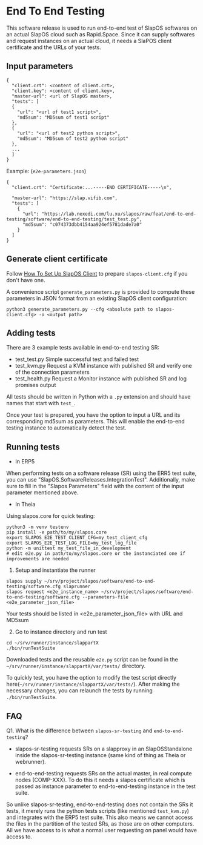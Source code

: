 # End To End Testing

This software release is used to run end-to-end test of SlapOS softwares on an actual SlapOS cloud such as Rapid.Space. Since it can supply softwares and request instances on an actual cloud, it needs a SlaPOS client certificate and the URLs of your tests.

## Input parameters

```
{
  "client.crt": <content of client.crt>,
  "client.key": <content of client.key>,
  "master-url": <url of SlapOS master>,
  "tests": [
  {
    "url": "<url of test1 script>",
    "md5sum": "MD5sum of test1 script"
  },
  {
    "url": "<url of test2 python script>",
    "md5sum": "MD5sum of test2 python script"
  },
  ...
  ]
}
```
Example:
(`e2e-parameters.json`)
```
{
  "client.crt": "Certificate:...-----END CERTIFICATE-----\n",

  "master-url": "https://slap.vifib.com",
  "tests": [
    {
      "url": "https://lab.nexedi.com/lu.xu/slapos/raw/feat/end-to-end-testing/software/end-to-end-testing/test_test.py",
      "md5sum": "c074373dbb4154aa924ef5781dade7a0"
    }
  ]
}
```

## Generate client certificate

Follow [How To Set Up SlapOS Client](https://handbook.rapid.space/user/rapidspace-HowTo.Setup.SlapOS.Client) to prepare `slapos-client.cfg` if you don't have one.

A convenience script `generate_parameters.py` is provided to compute these parameters in JSON format from an existing SlapOS client configuration:

```
python3 generate_parameters.py --cfg <absolute path to slapos-client.cfg> -o <output path>
```


## Adding tests

There are 3 example tests available in end-to-end testing SR:
- test_test.py
  Simple successful test and failed test
- test_kvm.py
  Request a KVM instance with published SR and verify one of the connection parameters
- test_health.py
  Request a Monitor instance with published SR and log promises output

All tests should be written in Python with a `.py` extension and should have names that start with `test_`.

Once your test is prepared, you have the option to input a URL and its corresponding md5sum as parameters. This will enable the end-to-end testing instance to automatically detect the test.

## Running tests

- In ERP5

When performing tests on a software release (SR) using the ERR5 test suite, you can use "SlapOS.SoftwareReleases.IntegrationTest". Additionally, make sure to fill in the "Slapos Parameters" field with the content of the input parameter mentioned above.

- In Theia

Using slapos.core for quick testing:
```
python3 -m venv testenv
pip install -e path/to/my/slapos.core
export SLAPOS_E2E_TEST_CLIENT_CFG=my_test_client_cfg
export SLAPOS_E2E_TEST_LOG_FILE=my_test_log_file
python -m unittest my_test_file_in_development
# edit e2e.py in path/to/my/slapos.core or the instanciated one if improvements are needed
```

1. Setup and instantiate the runner
```
slapos supply ~/srv/project/slapos/software/end-to-end-testing/software.cfg slaprunner
slapos request <e2e_instance_name> ~/srv/project/slapos/software/end-to-end-testing/software.cfg --parameters-file <e2e_parameter_json_file>
```
Your tests should be listed in <e2e_parameter_json_file> with URL and MD5sum

2. Go to instance directory and run test
```
cd ~/srv/runner/instance/slappartX
./bin/runTestSuite
```
Downloaded tests and the reusable `e2e.py` script can be found in the `~/srv/runner/instance/slappartX/var/tests/` directory.

To quickly test, you have the option to modify the test script directly here(`~/srv/runner/instance/slappartX/var/tests/`). After making the necessary changes, you can relaunch the tests by running `./bin/runTestSuite`.

## FAQ

Q1. What is the difference between `slapos-sr-testing` and `end-to-end-testing`?

- slapos-sr-testing requests SRs on a slapproxy in an SlapOSStandalone inside the slapos-sr-testing instance (same kind of thing as Theia or webrunner).

- end-to-end-testing requests SRs on the actual master, in real compute nodes (COMP-XXX). To do this it needs a slapos certificate which is passed as instance parameter to end-to-end-testing instance in the test suite.

So unlike slapos-sr-testing, end-to-end-testing does not contain the SRs it tests, it merely runs the python tests scripts (like mentioned `test_kvm.py`) and integrates with the ERP5 test suite. This also means we cannot access the files in the partition of the tested SRs, as those are on other computers. All we have access to is what a normal user requesting on panel would have access to.
